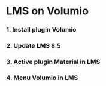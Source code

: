 # LMS on Volumio
### 1. Install plugin Volumio
### 2. Update LMS 8.5
### 3. Active plugin Material in LMS
### 4. Menu Volumio in LMS

